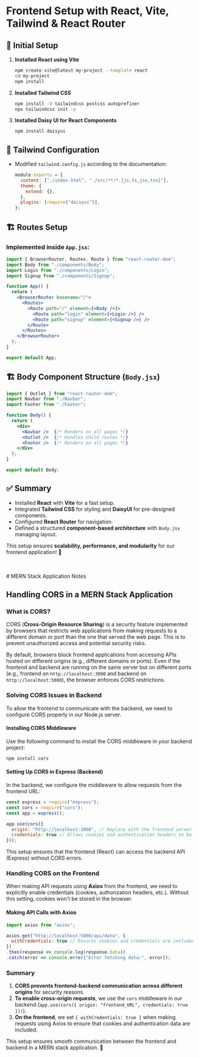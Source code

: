 # Frontend Setup with React, Vite, Tailwind & React Router

## 🚀 Initial Setup
1. **Installed React using Vite**
   ```sh
   npm create vite@latest my-project --template react
   cd my-project
   npm install
   ```
2. **Installed Tailwind CSS**
   ```sh
   npm install -D tailwindcss postcss autoprefixer
   npx tailwindcss init -p
   ```
3. **Installed Daisy UI for React Components**
   ```sh
   npm install daisyui
   ```

## 🎨 Tailwind Configuration
- Modified `tailwind.config.js` according to the documentation:
   ```js
   module.exports = {
     content: ["./index.html", "./src/**/*.{js,ts,jsx,tsx}"],
     theme: {
       extend: {},
     },
     plugins: [require("daisyui")],
   };
   ```

## 🏗️ Routes Setup
### Implemented inside `App.jsx`:
```jsx
import { BrowserRouter, Routes, Route } from "react-router-dom";
import Body from "./components/Body";
import Login from "./components/Login";
import Signup from "./components/Signup";

function App() {
  return (
    <BrowserRouter basename="/">
      <Routes>
        <Route path="/" element={<Body />}>
          <Route path="login" element={<Login />} />
          <Route path="signup" element={<Signup />} />
        </Route>
      </Routes>
    </BrowserRouter>
  );
}

export default App;
```

## 🏗️ Body Component Structure (`Body.jsx`)
```jsx
import { Outlet } from "react-router-dom";
import Navbar from "./Navbar";
import Footer from "./Footer";

function Body() {
  return (
    <div>
      <Navbar />  {/* Renders on all pages */}
      <Outlet />  {/* Handles child routes */}
      <Footer />  {/* Renders on all pages */}
    </div>
  );
}

export default Body;
```

## ✅ Summary
- Installed **React** with **Vite** for a fast setup.
- Integrated **Tailwind CSS** for styling and **DaisyUI** for pre-designed components.
- Configured **React Router** for navigation.
- Defined a structured **component-based architecture** with `Body.jsx` managing layout.

This setup ensures **scalability, performance, and modularity** for our frontend application! 🚀

</br>
</br>
# MERN Stack Application Notes

## Handling CORS in a MERN Stack Application

### What is CORS?
CORS (**Cross-Origin Resource Sharing**) is a security feature implemented by browsers that restricts web applications from making requests to a different domain or port than the one that served the web page. This is to prevent unauthorized access and potential security risks.

By default, browsers block frontend applications from accessing APIs hosted on different origins (e.g., different domains or ports). Even if the frontend and backend are running on the same server but on different ports (e.g., frontend on `http://localhost:3000` and backend on `http://localhost:5000`), the browser enforces CORS restrictions.

### Solving CORS Issues in Backend
To allow the frontend to communicate with the backend, we need to configure CORS properly in our Node.js server.

#### Installing CORS Middleware
Use the following command to install the CORS middleware in your backend project:
```sh
npm install cors
```

#### Setting Up CORS in Express (Backend)
In the backend, we configure the middleware to allow requests from the frontend URL:

```javascript
const express = require("express");
const cors = require("cors");
const app = express();

app.use(cors({
  origin: "http://localhost:3000", // Replace with the frontend server URL
  credentials: true // Allows cookies and authentication headers to be shared
}));
```

This setup ensures that the frontend (React) can access the backend API (Express) without CORS errors.

### Handling CORS on the Frontend
When making API requests using **Axios** from the frontend, we need to explicitly enable credentials (cookies, authorization headers, etc.). Without this setting, cookies won't be stored in the browser.

#### Making API Calls with Axios
```javascript
import axios from "axios";

axios.get("http://localhost:5000/api/data", {
  withCredentials: true // Ensures cookies and credentials are included
})
.then(response => console.log(response.data))
.catch(error => console.error("Error fetching data:", error));
```

### Summary
1. **CORS prevents frontend-backend communication across different origins** for security reasons.
2. **To enable cross-origin requests**, we use the `cors` middleware in our backend (`app.use(cors({ origin: "frontend_URL", credentials: true }))`).
3. **On the frontend**, we set `{ withCredentials: true }` when making requests using Axios to ensure that cookies and authentication data are included.

This setup ensures smooth communication between the frontend and backend in a MERN stack application. 🚀